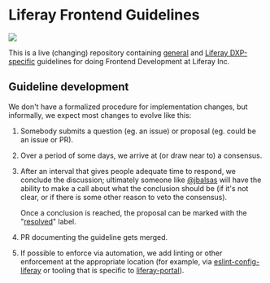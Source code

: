 # Liferay Frontend Guidelines

![](https://github.com/liferay/liferay-frontend-guidelines/workflows/ci/badge.svg)

This is a live (changing) repository containing [general](/general) and [Liferay DXP-specific](/dxp) guidelines for doing Frontend Development at Liferay Inc.

## Guideline development

We don't have a formalized procedure for implementation changes, but informally, we expect most changes to evolve like this:

1.  Somebody submits a question (eg. an issue) or proposal (eg. could be an issue or PR).
2.  Over a period of some days, we arrive at (or draw near to) a consensus.
3.  After an interval that gives people adequate time to respond, we conclude the discussion; ultimately someone like [@jbalsas](https://github.com/jbalsas) will have the ability to make a call about what the conclusion should be (if it's not clear, or if there is some other reason to veto the consensus).

    Once a conclusion is reached, the proposal can be marked with the "[resolved](https://github.com/liferay/liferay-frontend-guidelines/labels/resolved)" label.

4.  PR documenting the guideline gets merged.
5.  If possible to enforce via automation, we add linting or other enforcement at the appropriate location (for example, via [eslint-config-liferay](https://github.com/liferay/eslint-config-liferay) or tooling that is specific to [liferay-portal](https://github.com/liferay)).
